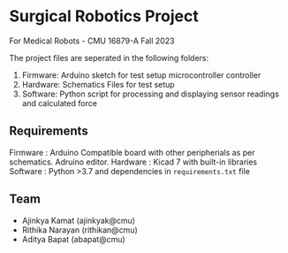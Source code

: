 # Surgical Robotics Project

For Medical Robots - CMU 16879-A Fall 2023

The project files are seperated in the following folders:
1. Firmware: Arduino sketch for test setup  microcontroller controller
2. Hardware: Schematics Files for test setup
3. Software: Python script for processing and displaying sensor readings  and calculated force

## Requirements

Firmware : Arduino Compatible board with other peripherials as per schematics. Adruino editor.
Hardware : Kicad 7 with built-in libraries
Software : Python >3.7 and dependencies in `requirements.txt` file

## Team

- Ajinkya Kamat (ajinkyak@cmu)
- Rithika Narayan (rithikan@cmu)
- Aditya Bapat (abapat@cmu)
